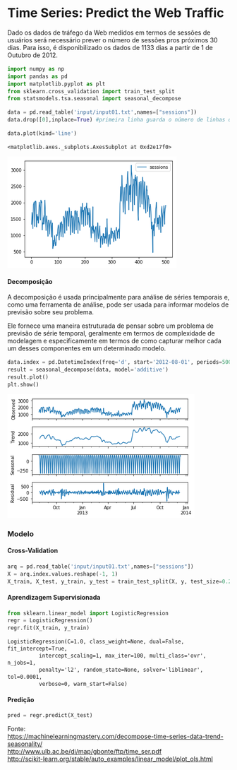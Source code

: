 
# Time Series: Predict the Web Traffic

Dado os dados de tráfego da Web medidos em termos de sessões de usuários será necessário prever o número de sessões pros próximos 30 dias. Para isso, é disponibilizado os dados de 1133 dias a partir de 1 de Outubro de 2012.


```python
import numpy as np
import pandas as pd
import matplotlib.pyplot as plt
from sklearn.cross_validation import train_test_split
from statsmodels.tsa.seasonal import seasonal_decompose
```


```python
data = pd.read_table('input/input01.txt',names=["sessions"])
data.drop([0],inplace=True) #primeira linha guarda o número de linhas que o arquivo tem
```


```python
data.plot(kind='line')
```




    <matplotlib.axes._subplots.AxesSubplot at 0xd2e17f0>




![png](output_4_1.png)


#### Decomposição

A decomposição é usada principalmente para análise de séries temporais e, como uma ferramenta de análise, pode ser usada para informar modelos de previsão sobre seu problema.

Ele fornece uma maneira estruturada de pensar sobre um problema de previsão de série temporal, geralmente em termos de complexidade de modelagem e especificamente em termos de como capturar melhor cada um desses componentes em um determinado modelo.


```python
data.index = pd.DatetimeIndex(freq='d', start='2012-08-01', periods=500)
result = seasonal_decompose(data, model='additive')
result.plot()
plt.show()
```


![png](output_7_0.png)


### Modelo

#### Cross-Validation


```python
arq = pd.read_table('input/input01.txt',names=["sessions"])
X = arq.index.values.reshape(-1, 1)
X_train, X_test, y_train, y_test = train_test_split(X, y, test_size=0.20, random_state=42)
```

#### Aprendizagem Supervisionada


```python
from sklearn.linear_model import LogisticRegression
regr = LogisticRegression()
regr.fit(X_train, y_train)
```




    LogisticRegression(C=1.0, class_weight=None, dual=False, fit_intercept=True,
              intercept_scaling=1, max_iter=100, multi_class='ovr', n_jobs=1,
              penalty='l2', random_state=None, solver='liblinear', tol=0.0001,
              verbose=0, warm_start=False)



#### Predição


```python
pred = regr.predict(X_test)
```

Fonte:  
https://machinelearningmastery.com/decompose-time-series-data-trend-seasonality/  
http://www.ulb.ac.be/di/map/gbonte/ftp/time_ser.pdf  
http://scikit-learn.org/stable/auto_examples/linear_model/plot_ols.html
